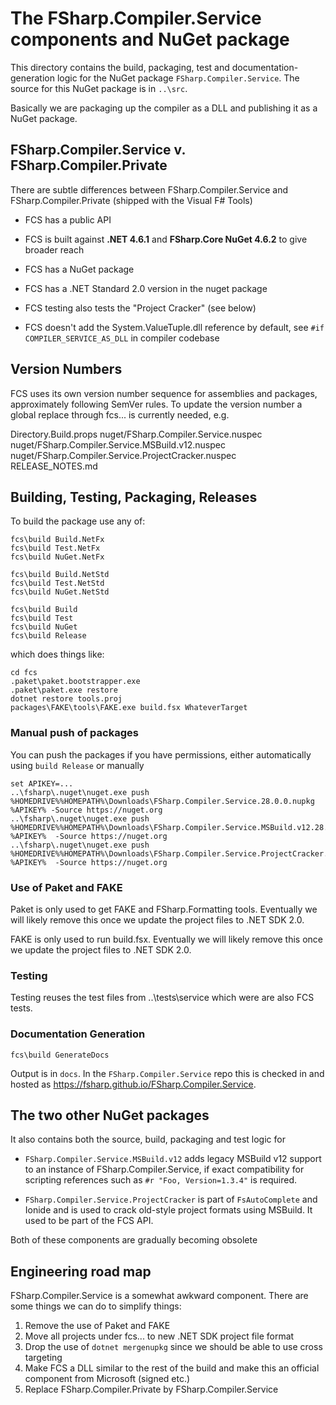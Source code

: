# The FSharp.Compiler.Service components and NuGet package

This directory contains the build, packaging, test and documentation-generation logic for the NuGet package ``FSharp.Compiler.Service``.  The source for this NuGet
package is in ``..\src``.

Basically we are packaging up the compiler as a DLL and publishing it as a NuGet package.

## FSharp.Compiler.Service v. FSharp.Compiler.Private

There are subtle differences between FSharp.Compiler.Service and FSharp.Compiler.Private (shipped with the Visual F# Tools)

- FCS has a public API

- FCS is built against **.NET 4.6.1** and **FSharp.Core NuGet 4.6.2** to give broader reach

- FCS has a NuGet package

- FCS has a .NET Standard 2.0 version in the nuget package

- FCS testing also tests the "Project Cracker" (see below)

- FCS doesn't add the System.ValueTuple.dll reference by default, see ``#if COMPILER_SERVICE_AS_DLL`` in compiler codebase

## Version Numbers

FCS uses its own version number sequence for assemblies and packages, approximately following SemVer rules.
To update the version number a global replace through fcs\... is currently needed, e.g.

   Directory.Build.props
   nuget/FSharp.Compiler.Service.nuspec
   nuget/FSharp.Compiler.Service.MSBuild.v12.nuspec
   nuget/FSharp.Compiler.Service.ProjectCracker.nuspec
   RELEASE_NOTES.md

## Building, Testing, Packaging, Releases

To build the package use any of:

    fcs\build Build.NetFx
    fcs\build Test.NetFx
    fcs\build NuGet.NetFx

    fcs\build Build.NetStd
    fcs\build Test.NetStd
    fcs\build NuGet.NetStd

    fcs\build Build
    fcs\build Test
    fcs\build NuGet
    fcs\build Release

which does things like:

    cd fcs
    .paket\paket.bootstrapper.exe
    .paket\paket.exe restore
    dotnet restore tools.proj
    packages\FAKE\tools\FAKE.exe build.fsx WhateverTarget

### Manual push of packages

You can push the packages if you have permissions, either automatically using ``build Release`` or manually

    set APIKEY=...
    ..\fsharp\.nuget\nuget.exe push %HOMEDRIVE%%HOMEPATH%\Downloads\FSharp.Compiler.Service.28.0.0.nupkg %APIKEY% -Source https://nuget.org
    ..\fsharp\.nuget\nuget.exe push %HOMEDRIVE%%HOMEPATH%\Downloads\FSharp.Compiler.Service.MSBuild.v12.28.0.0.nupkg %APIKEY%  -Source https://nuget.org
    ..\fsharp\.nuget\nuget.exe push %HOMEDRIVE%%HOMEPATH%\Downloads\FSharp.Compiler.Service.ProjectCracker.28.0.0.nupkg %APIKEY%  -Source https://nuget.org

### Use of Paket and FAKE

Paket is only used to get FAKE and FSharp.Formatting tools.  Eventually we will likely remove this once we update the project files to .NET SDK 2.0.

FAKE is only used to run build.fsx.  Eventually we will likely remove this once we update the project files to .NET SDK 2.0.

### Testing

Testing reuses the test files from ..\tests\service which were are also FCS tests.

### Documentation Generation

    fcs\build GenerateDocs

Output is in ``docs``.  In the ``FSharp.Compiler.Service`` repo this is checked in and hosted as <https://fsharp.github.io/FSharp.Compiler.Service>.

## The two other NuGet packages

It also contains both the source, build, packaging and test logic for

- ``FSharp.Compiler.Service.MSBuild.v12`` adds legacy MSBuild v12 support to an instance of FSharp.Compiler.Service, if exact compatibility for scripting references such as ``#r "Foo, Version=1.3.4"`` is required.

- ``FSharp.Compiler.Service.ProjectCracker`` is part of ``FsAutoComplete`` and Ionide and is used to crack old-style project formats using MSBuild. It used to be part of the FCS API.

Both of these components are gradually becoming obsolete

## Engineering road map

FSharp.Compiler.Service is a somewhat awkward component. There are some things we can do to simplify things:

1. Remove the use of Paket and FAKE
1. Move all projects under fcs\... to new .NET SDK project file format
1. Drop the use of ``dotnet mergenupkg`` since we should be able to use cross targeting
1. Make FCS a DLL similar to the rest of the build and make this an official component from Microsoft (signed etc.)
1. Replace FSharp.Compiler.Private by FSharp.Compiler.Service
